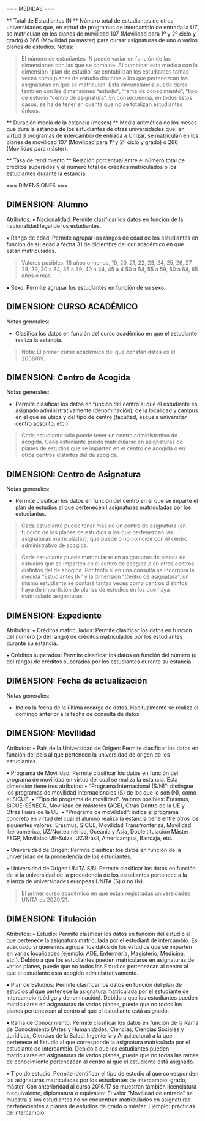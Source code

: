 === MEDIDAS ===

** Total de Estudiantes IN **
Número total de estudiantes de otras universidades que, en virtud de programas de intercambio de entrada la UZ, se matriculan en los planes de movilidad 107 (Movilidad para 1º y 2º ciclo y grado) ó 266 (Movilidad pa máster) para cursar asignaturas de uno o varios planes de estudios. Notas:

>El número de estudiantes IN puede variar en función de las dimensiones con las que se combine.
>Al combinar esta medida con la dimensión “plan de estudio” se contabilizan los estudiantes tantas veces
como planes de estudio distintos a los que pertenezcan las asignaturas en que se matriculen. Esta circunstancia puede darse también con las dimensiones “estudio”, “rama de conocimiento”, “tipo de estudio “centro de asignatura”. En consecuencia, en todos estos casos, se ha de tener en cuenta que no se totalizan estudiantes únicos.

** Duración media de la estancia (meses) **
Media aritmética de los meses que dura la estancia de los estudiantes de otras universidades que, en virtud d programas de intercambio de entrada a Unizar, se matriculan en los planes de movilidad 107 (Movilidad para 1º y 2º ciclo y grado) ó 266 (Movilidad para máster).

** Tasa de rendimiento **
Relación porcentual entre el número total de créditos superados y el número total de créditos matriculados p los estudiantes durante la estancia.

=== DIMENSIONES ===

## DIMENSION: Alumno ##

Atributos:
• Nacionalidad:
Permite clasificar los datos en función de la nacionalidad legal de los estudiantes.

• Rango de edad:
Permite agrupar los rangos de edad de los estudiantes en función de su edad a fecha 31 de diciembre del cur académico en que están matriculados.

>Valores posibles: 18 años o menos, 19, 20, 21, 22, 23, 24, 25, 26, 27, 28, 29, 30 a 34, 35 a 39, 40 a 44, 45 a 4
50 a 54, 55 a 59, 60 a 64, 65 años o más.

• Sexo:
Permite agrupar los estudiantes en función de su sexo.

## DIMENSION: CURSO ACADÉMICO ##

Notas generales:
- Clasifica los datos en función del curso académico en que el estudiante realiza la estancia.

>Nota: El primer curso académico del que constan datos es el 2008/09.

## DIMENSION: Centro de Acogida ##

Notas generales:
- Permite clasificar los datos en función del centro al que el estudiante es asignado administrativamente (denominación), de la localidad y campus en el que se ubica y del tipo de centro (facultad, escuela universitar centro adscrito, etc.).

>Cada estudiante sólo puede tener un centro administrativo de acogida.
>Cada estudiante puede matricularse en asignaturas de planes de estudios que se imparten en el centro de
acogida o en otros centros distintos del de acogida.

## DIMENSION: Centro de Asignatura ##

Notas generales:
- Permite clasificar los datos en función del centro en el que se imparte el plan de estudios al que pertenecen l asignaturas matriculadas por los estudiantes.

>Cada estudiante puede tener más de un centro de asignatura (en función de los planes de estudios a los que
pertenezcan las asignaturas matriculadas), que puede o no coincidir con el centro administrativo de acogida.

>Cada estudiante puede matricularse en asignaturas de planes de estudios que se imparten en el centro de
acogida o en otros centros distintos del de acogida. Por tanto si en una consulta se incorpora la medida “Estudiantes IN” y la dimensión “Centro de asignatura”, un mismo estudiante se contará tantas veces como centros distintos haya de impartición de planes de estudios en los que haya matriculado asignaturas.

## DIMENSION: Expediente ##

Atributos:
• Créditos matriculados:
Permite clasificar los datos en función del número (o del rango) de créditos matriculados por los estudiantes durante su estancia.

• Créditos superados:
Permite clasificar los datos en función del número (o del rango) de créditos superados por los estudiantes durante su estancia.

## DIMENSION: Fecha de actualización ##

Notas generales:
- Indica la fecha de la última recarga de datos. Habitualmente se realiza el domingo anterior a la fecha de consulta de datos.

## DIMENSION: Movilidad ##

Atributos:
• País de la Universidad de Origen:
Permite clasificar los datos en función del país al que pertenece la universidad de origen de los estudiantes.

• Programa de Movilidad:
Permite clasificar los datos en función del programa de movilidad en virtud del cual se realiza la estancia. Esta dimensión tiene tres atributos: • “Programa Internacional (S/N)”: distingue los programas de movilidad internacionales (S) de los que lo son (N), como el SICUE. • “Tipo de programa de movilidad”. Valores posibles: Erasmus, SICUE-SÉNECA, Movilidad en másteres (AGE), Otras Dentro de la UE y Otras Fuera de la UE. • “Programa de movilidad”: indica el programa concreto en virtud del cual el alumno realiza la estancia tiene entre otros los siguientes valores: Erasmus, SICUE, Movilidad Transfronteriza, Movilidad Iberoamérica, UZ/Norteamérica, Oceanía y Asia, Doble titulación Máster FEGP, Movilidad UE-Suiza, UZ/Brasil, Americampus, Bancaja, etc.

• Universidad de Origen:
Permite clasificar los datos en función de la universidad de la procedencia de los estudiantes.

• Universidad de Origen UNITA S/N:
Permite clasificar los datos en función de si la universidad de la procedencia de los estudiantes pertenece a la alianza de universidades europeas UNITA (S) o no (N).

>El primer curso académico en que están registradas universidades UNITA es 2020/21.

## DIMENSION: Titulación ##

Atributos:
• Estudio:
Permite clasificar los datos en función del estudio al que pertenece la asignatura matriculada por el estudiant de intercambio. Es adecuado si queremos agrupar los datos de los estudios que se imparten en varias localidades (ejemplo: ADE, Enfermería, Magisterio, Medicina, etc.). Debido a que los estudiantes pueden matricularse en asignaturas de varios planes, puede que no todos los Estudios pertenezcan al centro al que el estudiante está acogido administrativamente.

• Plan de Estudios:
Permite clasificar los datos en función del plan de estudios al que pertenece la asignatura matriculada por el estudiante de intercambio (código y denominación). Debido a que los estudiantes pueden matricularse en asignaturas de varios planes, puede que no todos los planes pertenezcan al centro al que el estudiante está asignado.

• Rama de Conocimiento:
Permite clasificar los datos en función de la Rama de Conocimiento (Artes y Humanidades, Ciencias, Ciencias Sociales y Jurídicas, Ciencias de la Salud, Ingeniería y Arquitectura) a la que pertenece el Estudio al que corresponde la asignatura matriculada por el estudiante de intercambio. Debido a que los estudiantes pueden matricularse en asignaturas de varios planes, puede que no todas las ramas de conocimiento pertenezcan al centro al que el estudiante está asignado.

• Tipo de estudio:
Permite identificar el tipo de estudio al que corresponden las asignaturas matriculadas por los estudiantes de intercambio: grado, máster. Con anterioridad al curso 2016/17 se muestran también licenciatura o equivalente, diplomatura o equivalent El valor “Movilidad de entrada” se muestra si los estudiantes no se encuentran matriculados en asignaturas pertenecientes a planes de estudios de grado o máster. Ejemplo: prácticas de intercambio.

